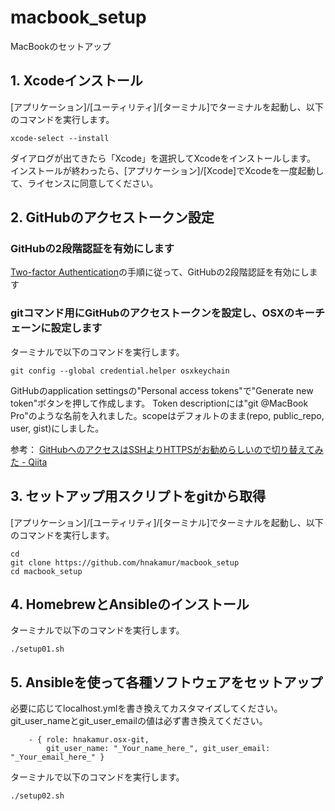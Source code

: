 macbook_setup
=============

MacBookのセットアップ

## 1. Xcodeインストール

[アプリケーション]/[ユーティリティ]/[ターミナル]でターミナルを起動し、以下のコマンドを実行します。

```
xcode-select --install
```

ダイアログが出てきたら「Xcode」を選択してXcodeをインストールします。
インストールが終わったら、[アプリケーション]/[Xcode]でXcodeを一度起動して、ライセンスに同意してください。

## 2. GitHubのアクセストークン設定

### GitHubの2段階認証を有効にします

[Two-factor Authentication]( https://github.com/blog/1614-two-factor-authentication )の手順に従って、GitHubの2段階認証を有効にします

### gitコマンド用にGitHubのアクセストークンを設定し、OSXのキーチェーンに設定します

ターミナルで以下のコマンドを実行します。

```
git config --global credential.helper osxkeychain
```

GitHubのapplication settingsの"Personal access tokens"で"Generate new token"ボタンを押して作成します。
Token descriptionには"git @MacBook Pro"のような名前を入れました。scopeはデフォルトのまま(repo, public_repo, user, gist)にしました。

参考： [GitHubへのアクセスはSSHよりHTTPSがお勧めらしいので切り替えてみた - Qiita]( http://qiita.com/hnakamur/items/cb04882cc69f2d1a7367 )

## 3. セットアップ用スクリプトをgitから取得

[アプリケーション]/[ユーティリティ]/[ターミナル]でターミナルを起動し、以下のコマンドを実行します。

```
cd
git clone https://github.com/hnakamur/macbook_setup
cd macbook_setup
```

## 4. HomebrewとAnsibleのインストール

ターミナルで以下のコマンドを実行します。

```
./setup01.sh
```

## 5. Ansibleを使って各種ソフトウェアをセットアップ

必要に応じてlocalhost.ymlを書き換えてカスタマイズしてください。
git_user_nameとgit_user_emailの値は必ず書き換えてください。

```
    - { role: hnakamur.osx-git,
        git_user_name: "_Your_name_here_", git_user_email: "_Your_email_here_" }
```

ターミナルで以下のコマンドを実行します。

```
./setup02.sh
```
